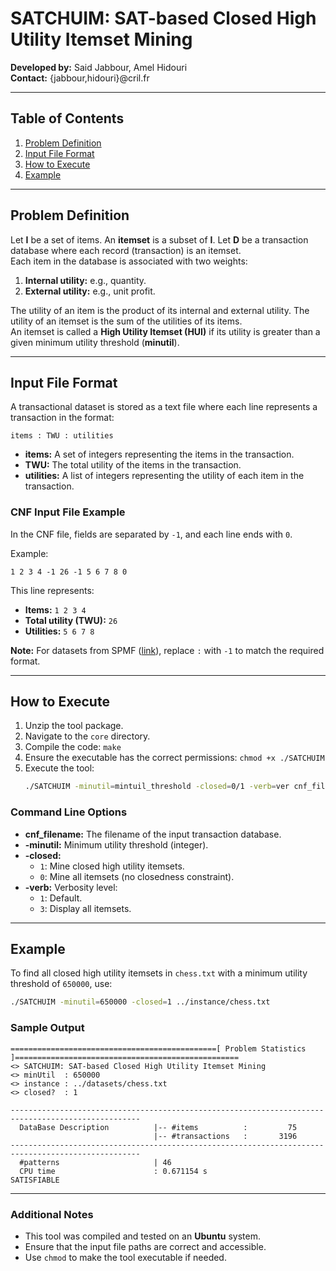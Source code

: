 
# SATCHUIM: SAT-based Closed High Utility Itemset Mining  
**Developed by:** Said Jabbour, Amel Hidouri  
**Contact:** {jabbour,hidouri}@cril.fr  

---

## Table of Contents
1. [Problem Definition](#problem-definition)  
2. [Input File Format](#input-file-format)  
3. [How to Execute](#how-to-execute)  
4. [Example](#example)  

---

## Problem Definition  

Let **I** be a set of items. An **itemset** is a subset of **I**. Let **D** be a transaction database where each record (transaction) is an itemset.  
Each item in the database is associated with two weights:  
1. **Internal utility:** e.g., quantity.  
2. **External utility:** e.g., unit profit.  

The utility of an item is the product of its internal and external utility. The utility of an itemset is the sum of the utilities of its items.  
An itemset is called a **High Utility Itemset (HUI)** if its utility is greater than a given minimum utility threshold (**minutil**).  

---

## Input File Format  

A transactional dataset is stored as a text file where each line represents a transaction in the format:  
```
items : TWU : utilities
```

- **items:** A set of integers representing the items in the transaction.  
- **TWU:** The total utility of the items in the transaction.  
- **utilities:** A list of integers representing the utility of each item in the transaction.  

### CNF Input File Example  
In the CNF file, fields are separated by `-1`, and each line ends with `0`.  

Example:  
```
1 2 3 4 -1 26 -1 5 6 7 8 0
```

This line represents:  
- **Items:** `1 2 3 4`  
- **Total utility (TWU):** `26`  
- **Utilities:** `5 6 7 8`  

**Note:** For datasets from SPMF ([link](https://www.philippe-fournier-viger.com/spmf/index.php?link=datasets.php)), replace `:` with `-1` to match the required format.  

---

## How to Execute  

1. Unzip the tool package.  
2. Navigate to the `core` directory.  
3. Compile the code: `make`  
4. Ensure the executable has the correct permissions: `chmod +x ./SATCHUIM`  
5. Execute the tool:  
   ```bash
   ./SATCHUIM -minutil=mintuil_threshold -closed=0/1 -verb=ver cnf_filename
   ```

### Command Line Options  
- **cnf_filename:** The filename of the input transaction database.  
- **-minutil:** Minimum utility threshold (integer).  
- **-closed:**  
  - `1`: Mine closed high utility itemsets.  
  - `0`: Mine all itemsets (no closedness constraint).  
- **-verb:** Verbosity level:  
  - `1`: Default.  
  - `3`: Display all itemsets.  

---

## Example  

To find all closed high utility itemsets in `chess.txt` with a minimum utility threshold of `650000`, use:  
```bash
./SATCHUIM -minutil=650000 -closed=1 ../instance/chess.txt
```

### Sample Output  
```plaintext
==============================================[ Problem Statistics ]==================================================
<> SATCHUIM: SAT-based Closed High Utility Itemset Mining
<> minUtil  : 650000 
<> instance : ../datasets/chess.txt
<> closed?  : 1 

---------------------------------------------------------------------------------------------------
  DataBase Description          |-- #items          :         75       
                                |-- #transactions   :       3196      
---------------------------------------------------------------------------------------------------
  #patterns                     | 46  
  CPU time                      : 0.671154 s
SATISFIABLE
```

---

### Additional Notes  
- This tool was compiled and tested on an **Ubuntu** system.  
- Ensure that the input file paths are correct and accessible.  
- Use `chmod` to make the tool executable if needed.  
